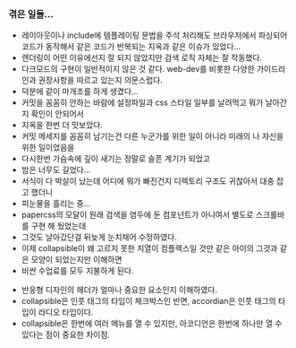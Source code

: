 

### 겪은 일들...
- 레이아웃이나 include에 템플레이팅 문법을 주석 처리해도 브라우저에서 파싱되어 코드가 동작해서 같은 코드가 반복되는 지옥과 같은 이슈가 있었다...
- 렌더링이 어떤 이유에선지 잘 되지 않았지만 검색 로직 자체는 잘 작동했다.
- 다크모드의 구현이 일반적이지 않은 것 같다. web-dev를 비롯한 다양한 가이드라인과 권장사항을 따르고 있는지 의문스럽다.
- 덕분에 같이 마개조를 하게 생겼다...
- 커밋을 꼼꼼히 안하는 바람에 설정파일과 css 스타일 일부를 날려먹고 뭐가 날아간지 확인이 안되어서
- 지옥을 한번 더 맛보았다.
- 커밋 메세지를 꼼꼼히 남기는건 다른 누군가를 위한 일이 아니라 미래의 나 자신을 위한 일이었음을
- 다시한번 가슴속에 깊이 새기는 정말로 슬픈 계기가 되었고
- 밤은 너무도 길었다...
- 서식이 다 박살이 났는데 어디에 뭐가 빠진건지 디렉토리 구조도 귀찮아서 대충 잡고 했더니
- 피눈물을 흘리는 중...
- papercss의 모달이 원래 검색을 염두에 둔 컴포넌트가 아니여서 별도로 스크롤바를 구현 해 뒀었는데
- 그것도 날아갔단걸 뒤늦게 눈치채어 수정하였다.
- 이제 collapsible이 왜 고르지 못한 치열이 컴플렉스일 것만 같은 아이의 그것과 같은 모양이 되었는지만 이해하면
- 비싼 수업료를 모두 지불하게 된다.
<!-- <meta name='viewport' content='width=device-width, initial-scale=1'> -->
- 반응형 디자인의 헤더가 얼마나 중요한 요소인지 이해하였다.
- collapsible은 인풋 태그의 타입이 체크박스인 반면, accordian은 인풋 태그의 타입이 라디오 타입이다.
- collapsible은 한번에 여러 메뉴를 열 수 있지만, 아코디언은 한번에 하나만 열 수 있다는 점이 중요한 차이점.